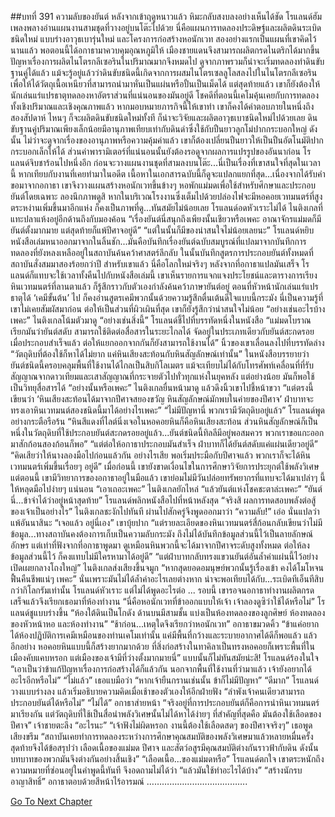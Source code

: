 ##บทที่ 391 ความลับของยันต์
หลังจากเข้าฤดูหนาวแล้ว หิมะกลับสงบลงอย่างเห็นได้ชัด
โรแลนด์ฮัมเพลงพลางอ่านแผนงานสามชุดที่วางอยู่บนโต๊ะไปด้วย
นี่คือแผนการทดลองประดิษฐ์และผลิตดินระเบิดชนิดใหม่ แบบร่างอาวุธเบารุ่นใหม่ และโครงการก่อสร้างหอนักเวท
สองอย่างแรกเป็นแผนที่เขาคิดไว้นานแล้ว พอตอนนี้ได้อกาธามาควบคุมอุณหภูมิให้ เมืองชายแดนจึงสามารถผลิตกรดไนตริกได้มากขึ้น ปัญหาเรื่องการผลิตไนโตรกลีเซอรินในปริมาณมากจึงหมดไป ดูจากภาพรวมก็น่าจะเริ่มทดลองทำดินขับฐานคู่ได้แล้ว
แม้จะรู้อยู่แล้วว่าดินขับชนิดนี้เกิดจากการผสมไนโตรเซลลูโลสลงไปในไนโตรกลีเซอริน เพื่อให้ได้วัตถุเนื้อเหนียวที่สามารถนำมาหั่นเป็นแผ่นหรือปั้นเป็นเม็ดได้ แต่สุดท้ายแล้ว เขาก็ยังต้องให้นักเล่นแร่แปรธาตุทดลองหาอัตราส่วนที่แน่นอนของมันอยู่ดี
โชคดีที่ตอนนี้เคโมคุ้นเคยกับการทดลองทั้งเชิงปริมาณและเชิงคุณภาพแล้ว หากมอบหมายภารกิจนี้ให้เขาทำ เขาก็คงได้คำตอบภายในหนึ่งถึงสองสัปดาห์
ไหนๆ ก็จะผลิตดินขับชนิดใหม่ทั้งที ก็น่าจะวิจัยและผลิตอาวุธเบาชนิดใหม่ไปด้วยเลย
ดินขับฐานคู่ปริมาณเพียงเล็กน้อยมีอานุภาพเทียบเท่ากับดินดำซึ่งใช้กับปืนยาวลูกโม่ปากกระบอกใหญ่ ดังนั้น ไม่ว่าจะดูจากเรื่องของอานุภาพหรือความคุ้มค่าแล้ว เขาก็ต้องเปลี่ยนปืนยาวให้เป็นปืนอัตโนมัติปากกระบอกเล็กให้ได้
ส่วนค่าพารามิเตอร์ที่แน่นอนนั้นยังต้องรอดูจากผลการแปรรูปของอันนาก่อน
โรแลนด์จิบชาร้อนไปหนึ่งอึก ก่อนจะวางแผนงานชุดที่สามลงบนโต๊ะ...นี่เป็นเรื่องที่เขาสนใจที่สุดในเวลานี้
หากเทียบกับงานที่เคยทำมาในอดีต เนื้อหาในเอกสารฉบับนี้ก็ดูจะแปลกแยกที่สุด...เนื่องจากได้รับคำขอมาจากอกาธา เขาจึงวางแผนสร้างหอนักเวทขึ้นข้างๆ หอพักแม่มดเพื่อใช้สำหรับศึกษาและประกอบยันต์โดยเฉพาะ
ลองนึกภาพดูสิ หากในบริเวณโรงงานซึ่งเต็มไปด้วยปล่องไฟจะมีหอคอยเวทมนตร์ที่สูงตระหง่านเพิ่มขึ้นมาอีกแห่ง ก็คงเป็นภาพที่ดู...ทันสมัยไม่น้อยเลย
โรแลนด์อดหัวเราะไม่ได้
ไนติงเกลที่แทะปลาแห้งอยู่อีกด้านถึงกับมองค้อน “เรื่องยันต์นี่สนุกถึงเพียงนั้นเชียวหรือเพคะ อาณาจักรแม่มดก็มียันต์ตั้งมากมาย แต่สุดท้ายก็แพ้ปีศาจอยู่ดี”
“แต่ในนั้นก็มีของน่าสนใจไม่น้อยเลยนะ” โรแลนด์หยิบหนังสือเล่มหนาออกมาจากในลิ้นชัก...มันคือบันทึกเรื่องยันต์ฉบับสมบูรณ์ที่แปลมาจากบันทึกการทดลองที่ยังหลงเหลืออยู่ในสถาบันค้นคว้าศาสตร์ลึกลับ ในนั้นบันทึกสูตรการประกอบยันต์ทั้งหมดที่สถาบันสั่งสมมาสองร้อยกว่าปี
สำหรับเขาแล้ว นี่คือโลกใหม่จริงๆ
หลังจากที่อกาธาแปลมันเสร็จ โรแลนด์ก็แทบจะใช้เวลาทั้งคืนไปกับหนังสือเล่มนี้ เขาเห็นรายการแจกแจงประโยชน์และตารางการเรียงหินเวทมนตร์ที่ลานตาแล้ว ก็รู้สึกราวกับตัวเองกำลังค้นคว้าภาษายันต์อยู่ ตอนที่หัวหน้านักเล่นแร่แปรธาตุได้ ‘เคมีขั้นต้น’ ไป ก็คงอ่านสูตรเคมีพวกนั้นด้วยความรู้สึกตื่นเต้นดีใจแบบนี้กระมัง
นี่เป็นความรู้ที่เขาไม่เคยสัมผัสมาก่อน ต่อให้เป็นส่วนที่ผิวเผินที่สุด เขาก็ยังรู้สึกว่าน่าสนใจไม่น้อย
“อย่างเช่นอะไรบ้างเพคะ” ไนติงเกลโน้มตัวมาดู
“อย่างเช่นสิ่งนี้” โรแลนด์ชี้ไปที่บรรทัดหนึ่งในหนังสือ “แม่มดโบราณเรียกมันว่ายันต์สดับ สามารถใช้ติดต่อสื่อสารในระยะไกลได้ จัดอยู่ในประเภทเดียวกับยันต์สะกดรอย เมื่อประกอบสำเร็จแล้ว ต่อให้แยกออกจากกันก็ยังสามารถใช้งานได้” นิ้วของเขาเลื่อนลงไปที่บรรทัดล่าง “วัตถุดิบที่ต้องใช้ก็หาได้ไม่ยาก แค่หินเสียงสะท้อนกับหินสัญลักษณ์เท่านั้น”
ในหนังสือบรรยายว่า ยันต์ชนิดนี้ครอบคลุมพื้นที่ใช้งานได้ไกลเป็นสิบกิโลเมตร แม้จะเทียบไม่ได้กับโทรศัพท์เคลื่อนที่ที่รับสัญญาณจากดาวเทียมและเสาสัญญาณที่กระจายตัวไปทั่วทุกแห่งในยุคหลัง แต่อย่างน้อย มันก็พอใช้เป็นวิทยุสื่อสารได้
“อย่างนั้นหรือเพคะ” ไนติงเกลยื่นหน้ามาดู แล้วดึงนิ้วเขาไปชี้หน้าขวา “แต่ตรงนี้เขียนว่า ‘หินเสียงสะท้อนได้มาจากปีศาจสยองขวัญ หินสัญลักษณ์มักพบในค่ายของปีศาจ’ ฝ่าบาทจะทรงเอาหินเวทมนต์สองชนิดนี้มาได้อย่างไรเพคะ”
“ไม่มีปัญหานี่ พวกเรามีวัตถุดิบอยู่แล้ว” โรแลนด์พูดอย่างกระตือรือร้น “หินสีแดงที่ไลต์นิ่งเจอในหอคอยหินก็คือหินเสียงสะท้อน ส่วนหินสัญลักษณ์ก็เป็นหนึ่งในวัตถุดิบที่ใช้ประกอบยันต์สะกดรอยอยู่แล้ว...ยันต์ชนิดนี้ทิลลีมีอยู่พอสมควร พวกเราขอแกะออกมาสักก้อนสองก้อนก็พอ”
“แต่ต่อให้อกาธาประกอบมันสำเร็จ ฝ่าบาทก็ได้ยันต์สดับแค่แผ่นเดียวอยู่ดี”
“คิดเสียว่าให้นางลองมือไปก่อนแล้วกัน อย่างไรเสีย พอเริ่มประมือกับปีศาจแล้ว พวกเราก็จะได้หินเวทมนตร์เพิ่มขึ้นเรื่อยๆ อยู่ดี” เมื่อก่อนนี้ เขายังขาดเงื่อนไขในการศึกษาวิจัยการประยุกต์ใช้พลังวิเศษ แต่ตอนนี้ เขามีวิทยาการของอกาธาอยู่ในมือแล้ว เขาย่อมไม่มีวันปล่อยทรัพยากรที่แทบจะได้มาเปล่าๆ นี้ให้หลุดมือไปง่ายๆ แน่นอน
“เอาเถอะเพคะ” ไนติงเกลยักไหล่ “แล้วยันต์แห่งโชคชะตาล่ะเพคะ”
“ยันต์นี่...ข้าจำได้ว่าอยู่หน้าสุดท้าย” โรแลนด์พลิกหนังสือไปที่หน้าหลังสุด “จริงสิ ผลการทดสอบพลังต่อสู้ของเจ้าเป็นอย่างไร”
ไนติงเกลชะงักไปทันที ผ่านไปสักครู่จึงพูดออกมาว่า “ความลับ!”
เอ่อ นั่นแปลว่าแพ้อันนาสินะ
“เจอแล้ว อยู่นี่เอง” เขาบุ้ยปาก “แต่รายละเอียดของหินเวทมนตร์สี่ก้อนกลับเขียนว่าไม่มีข้อมูล...ทางสถาบันคงต้องการเก็บเป็นความลับกระมัง ถึงไม่ได้บันทึกข้อมูลส่วนนี้ไว้เป็นลายลักษณ์อักษร แต่เท่าที่ฟังจากที่อกาธาพูดมา ดูเหมือนหินพวกนี้จะได้มาจากปีศาจระดับสูงทั้งหมด ต่อให้ลงข้อมูลส่วนนี้ไว้ ก็คงแทบไม่มีใครหามาได้อยู่ดี”
“แต่ฝ่าบาทกลับทรงแขวนยันต์อันล้ำค่าแผ่นนี้ไว้อย่างเปิดเผยกลางโถงใหญ่” ไนติงเกลส่งเสียงขึ้นจมูก “หากสุดยอดอมนุษย์พวกนั้นรู้เรื่องเข้า คงได้โมโหจนฟื้นคืนชีพแน่ๆ เพคะ”
นั่นเพราะมันไม่ได้ล้ำค่าอะไรเลยต่างหาก น่าจะพอเทียบได้กับ...ระเบิดทีเอ็นทีสิบกว่ากิโลกรัมเท่านั้น โรแลนด์หัวเราะ แต่ไม่ได้พูดอะไรต่อ
...
รอบนี้ เขารอจนอกาธาทำงานผลิตกรดเสร็จแล้วจึงเรียกเธอมาที่ห้องทำงาน
“นี่คือหอนักเวทที่ข้าออกแบบให้เจ้า เจ้าลองดูซิว่าใช้ได้หรือไม่” โรแลนด์ชูแบบร่างขึ้น “ห้องใต้ดินเป็นโกดัง ด้านบนมีสามชั้น แบ่งเป็นห้องทดลองของลูกศิษย์ ห้องทดลองของหัวหน้าหอ และห้องทำงาน”
“ช้าก่อน...เหตุใดจึงเรียกว่าหอนักเวท” อกาธาขมวดคิ้ว “ข้าแค่อยากได้ห้องปฏิบัติการเคมีเหมือนของท่านเคโมเท่านั้น แค่มีพื้นที่กว้างและระบายอากาศได้ดีก็พอแล้ว แล้วอีกอย่าง หอคอยหินแบบนี้ก็สร้างยากมากด้วย ที่สิ่งก่อสร้างในทาคิลาเป็นทรงหอคอยก็เพราะพื้นที่ในเมืองคับแคบหรอก แต่เมืองของเจ้ามีที่ว่างตั้งมากมายนี่”
แบบนั้นก็ไม่ทันสมัยน่ะสิ! โรแลนด์ร้องในใจ “เอาเป็นว่าข้าแก้ปัญหาเรื่องการก่อสร้างได้ก็แล้วกัน นอกจากพื้นที่ใช้งานที่ว่ามาแล้ว เจ้ายังอยากได้อะไรอีกหรือไม่”
“ไม่แล้ว” เธอแบมือว่า “หากเจ้ายืนกรานเช่นนั้น ข้าก็ไม่มีปัญหา”
“ดีมาก” โรแลนด์วางแบบร่างลง แล้วเริ่มอธิบายความคิดเมื่อเช้าของตัวเองให้อีกฝ่ายฟัง “ลำพังเจ้าคนเดียวสามารถประกอบยันต์ได้หรือไม่”
“ไม่ได้” อกาธาส่ายหน้า “จริงอยู่ที่การประกอบยันต์ก็คือการนำหินเวทมนตร์มาเรียงกัน แต่วัตถุดิบที่ใช้เป็นสื่อนำพลังวิเศษนั้นไม่ได้หาได้ง่ายๆ ที่สำคัญที่สุดคือ มันต้องใช้เลือดของปีศาจ”
เจ้าชายตะลึง “อะไรนะ”
“เจ้าฟังไม่ผิดหรอก งานนี้ต้องใช้เลือดสดๆ ของปีศาจจริงๆ” เธอพูดเสียงขรึม “สถาบันเคยทำการทดลองระหว่างการศึกษาคุณสมบัติของพลังวิเศษมาแล้วหลายหมื่นครั้ง สุดท้ายจึงได้ข้อสรุปว่า เลือดเนื้อของแม่มด ปีศาจ และสัตว์อสูรมีคุณสมบัติต่างกันราวฟ้ากับดิน ดังนั้น บทบาทของพวกมันจึงต่างกันอย่างสิ้นเชิง”
“เลือดเนื้อ...ของแม่มดหรือ” โรแลนด์ตกใจ เขาตระหนักถึงความหมายที่ซ่อนอยู่ในคำพูดนี้ทันที จึงอดถามไม่ได้ว่า “แล้วมันใช้ทำอะไรได้บ้าง”
“สร้างนักรบอาญาสิทธิ์” อกาธาตอบด้วยสีหน้าไร้อารมณ์
………………………………….




[Go To Next Chapter]( ./304.md)